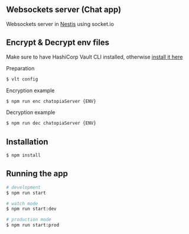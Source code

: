 ## Websockets server (Chat app)

Websockets server in [Nestjs](https://github.com/nestjs/nest) using socket.io

## Encrypt & Decrypt env files

Make sure to have HashiCorp Vault CLI installed, otherwise [install it here](https://developer.hashicorp.com/vault/tutorials/hcp-vault-secrets-get-started/hcp-vault-secrets-install-cli)

Preparation

```bash
$ vlt config
```

Encryption example

```bash
$ npm run enc chatopiaServer {ENV}
```

Decryption example

```bash
$ npm run dec chatopiaServer {ENV}
```

## Installation

```bash
$ npm install
```

## Running the app

```bash
# development
$ npm run start

# watch mode
$ npm run start:dev

# production mode
$ npm run start:prod
```
